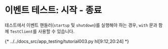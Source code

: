 # 이벤트 테스트: 시작 - 종료

테스트에서 이벤트 핸들러(`startup` 및 `shutdown`)를 실행해야 하는 경우, `with` 문과 함께 `TestClient`를 사용할 수 있습니다.

{* ../../docs_src/app_testing/tutorial003.py hl[9:12,20:24] *}
